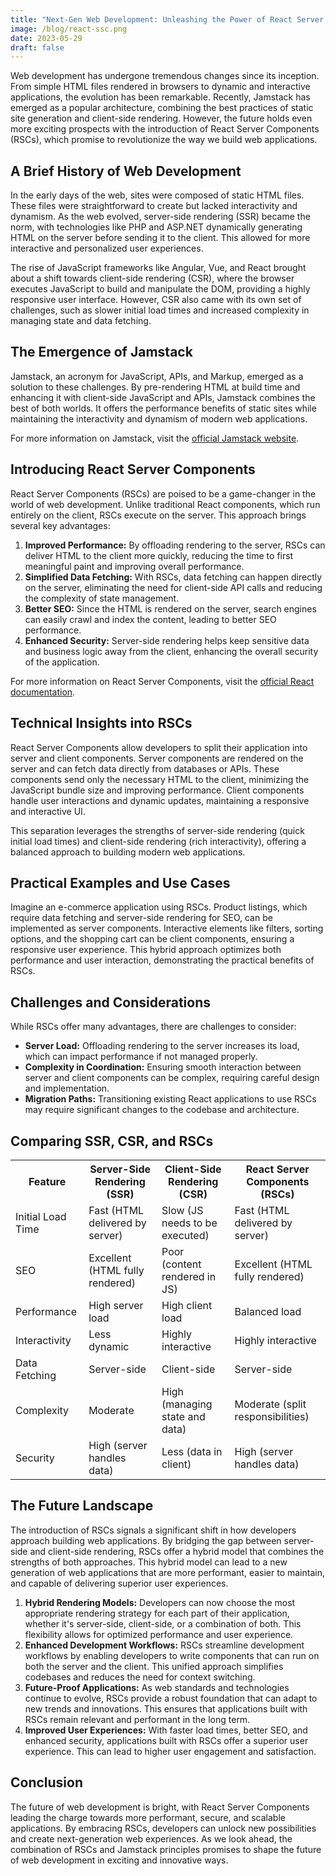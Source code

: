 ```yaml
---
title: "Next-Gen Web Development: Unleashing the Power of React Server Components"
image: /blog/react-ssc.png
date: 2023-05-29
draft: false
---
```


Web development has undergone tremendous changes since its inception. From simple HTML files rendered in browsers to dynamic and interactive applications, the evolution has been remarkable. Recently, Jamstack has emerged as a popular architecture, combining the best practices of static site generation and client-side rendering. However, the future holds even more exciting prospects with the introduction of React Server Components (RSCs), which promise to revolutionize the way we build web applications.


## A Brief History of Web Development

In the early days of the web, sites were composed of static HTML files. These files were straightforward to create but lacked interactivity and dynamism. As the web evolved, server-side rendering (SSR) became the norm, with technologies like PHP and ASP.NET dynamically generating HTML on the server before sending it to the client. This allowed for more interactive and personalized user experiences.

The rise of JavaScript frameworks like Angular, Vue, and React brought about a shift towards client-side rendering (CSR), where the browser executes JavaScript to build and manipulate the DOM, providing a highly responsive user interface. However, CSR also came with its own set of challenges, such as slower initial load times and increased complexity in managing state and data fetching.

## The Emergence of Jamstack

Jamstack, an acronym for JavaScript, APIs, and Markup, emerged as a solution to these challenges. By pre-rendering HTML at build time and enhancing it with client-side JavaScript and APIs, Jamstack combines the best of both worlds. It offers the performance benefits of static sites while maintaining the interactivity and dynamism of modern web applications.

For more information on Jamstack, visit the [official Jamstack website](https://jamstack.org/).

## Introducing React Server Components

React Server Components (RSCs) are poised to be a game-changer in the world of web development. Unlike traditional React components, which run entirely on the client, RSCs execute on the server. This approach brings several key advantages:

1. **Improved Performance:** By offloading rendering to the server, RSCs can deliver HTML to the client more quickly, reducing the time to first meaningful paint and improving overall performance.
2. **Simplified Data Fetching:** With RSCs, data fetching can happen directly on the server, eliminating the need for client-side API calls and reducing the complexity of state management.
3. **Better SEO:** Since the HTML is rendered on the server, search engines can easily crawl and index the content, leading to better SEO performance.
4. **Enhanced Security:** Server-side rendering helps keep sensitive data and business logic away from the client, enhancing the overall security of the application.

For more information on React Server Components, visit the [official React documentation](https://react.dev/blog/2020/12/21/data-fetching-with-react-server-components).

## Technical Insights into RSCs

React Server Components allow developers to split their application into server and client components. Server components are rendered on the server and can fetch data directly from databases or APIs. These components send only the necessary HTML to the client, minimizing the JavaScript bundle size and improving performance. Client components handle user interactions and dynamic updates, maintaining a responsive and interactive UI.

This separation leverages the strengths of server-side rendering (quick initial load times) and client-side rendering (rich interactivity), offering a balanced approach to building modern web applications.

## Practical Examples and Use Cases

Imagine an e-commerce application using RSCs. Product listings, which require data fetching and server-side rendering for SEO, can be implemented as server components. Interactive elements like filters, sorting options, and the shopping cart can be client components, ensuring a responsive user experience. This hybrid approach optimizes both performance and user interaction, demonstrating the practical benefits of RSCs.

## Challenges and Considerations

While RSCs offer many advantages, there are challenges to consider:

- **Server Load:** Offloading rendering to the server increases its load, which can impact performance if not managed properly.
- **Complexity in Coordination:** Ensuring smooth interaction between server and client components can be complex, requiring careful design and implementation.
- **Migration Paths:** Transitioning existing React applications to use RSCs may require significant changes to the codebase and architecture.

## Comparing SSR, CSR, and RSCs

<table>
<tr>
<th>Feature</th>
<th>Server-Side Rendering (SSR)</th>
<th>Client-Side Rendering (CSR)</th>
<th>React Server Components (RSCs)</th>
</tr>
<tr>
<td>Initial Load Time</td>
<td>Fast (HTML delivered by server)</td>
<td>Slow (JS needs to be executed)</td>
<td>Fast (HTML delivered by server)</td>
</tr>
<tr>
<td>SEO</td>
<td>Excellent (HTML fully rendered)</td>
<td>Poor (content rendered in JS)</td>
<td>Excellent (HTML fully rendered)</td>
</tr>
<tr>
<td>Performance</td>
<td>High server load</td>
<td>High client load</td>
<td>Balanced load</td>
</tr>
<tr>
<td>Interactivity</td>
<td>Less dynamic</td>
<td>Highly interactive</td>
<td>Highly interactive</td>
</tr>
<tr>
<td>Data Fetching</td>
<td>Server-side</td>
<td>Client-side</td>
<td>Server-side</td>
</tr>
<tr>
<td>Complexity</td>
<td>Moderate</td>
<td>High (managing state and data)</td>
<td>Moderate (split responsibilities)</td>
</tr>
<tr>
<td>Security</td>
<td>High (server handles data)</td>
<td>Less (data in client)</td>
<td>High (server handles data)</td>
</tr>
</table>


## The Future Landscape

The introduction of RSCs signals a significant shift in how developers approach building web applications. By bridging the gap between server-side and client-side rendering, RSCs offer a hybrid model that combines the strengths of both approaches. This hybrid model can lead to a new generation of web applications that are more performant, easier to maintain, and capable of delivering superior user experiences.

1. **Hybrid Rendering Models:** Developers can now choose the most appropriate rendering strategy for each part of their application, whether it's server-side, client-side, or a combination of both. This flexibility allows for optimized performance and user experience.
2. **Enhanced Development Workflows:** RSCs streamline development workflows by enabling developers to write components that can run on both the server and the client. This unified approach simplifies codebases and reduces the need for context switching.
3. **Future-Proof Applications:** As web standards and technologies continue to evolve, RSCs provide a robust foundation that can adapt to new trends and innovations. This ensures that applications built with RSCs remain relevant and performant in the long term.
4. **Improved User Experiences:** With faster load times, better SEO, and enhanced security, applications built with RSCs offer a superior user experience. This can lead to higher user engagement and satisfaction.

## Conclusion

The future of web development is bright, with React Server Components leading the charge towards more performant, secure, and scalable applications. By embracing RSCs, developers can unlock new possibilities and create next-generation web experiences. As we look ahead, the combination of RSCs and Jamstack principles promises to shape the future of web development in exciting and innovative ways.
